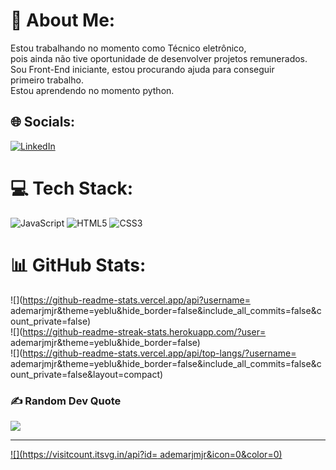 # 💫 About Me:
Estou trabalhando no momento como Técnico eletrônico,<br>pois ainda não tive oportunidade de desenvolver projetos remunerados.<br>Sou Front-End iniciante, estou procurando ajuda para conseguir<br>primeiro trabalho.<br>Estou aprendendo no momento python. <br>


## 🌐 Socials:
[![LinkedIn](https://img.shields.io/badge/LinkedIn-%230077B5.svg?logo=linkedin&logoColor=white)](https://linkedin.com/in/linkedin.com/in/ademar-josé-martins-ab9ab3141/) 

# 💻 Tech Stack:
![JavaScript](https://img.shields.io/badge/javascript-%23323330.svg?style=for-the-badge&logo=javascript&logoColor=%23F7DF1E) ![HTML5](https://img.shields.io/badge/html5-%23E34F26.svg?style=for-the-badge&logo=html5&logoColor=white) ![CSS3](https://img.shields.io/badge/css3-%231572B6.svg?style=for-the-badge&logo=css3&logoColor=white)
# 📊 GitHub Stats:
![](https://github-readme-stats.vercel.app/api?username= ademarjmjr&theme=yeblu&hide_border=false&include_all_commits=false&count_private=false)<br/>
![](https://github-readme-streak-stats.herokuapp.com/?user= ademarjmjr&theme=yeblu&hide_border=false)<br/>
![](https://github-readme-stats.vercel.app/api/top-langs/?username= ademarjmjr&theme=yeblu&hide_border=false&include_all_commits=false&count_private=false&layout=compact)

### ✍️ Random Dev Quote
![](https://quotes-github-readme.vercel.app/api?type=horizontal&theme=radical)

---
[![](https://visitcount.itsvg.in/api?id= ademarjmjr&icon=0&color=0)](https://visitcount.itsvg.in)

<!-- Proudly created with GPRM ( https://gprm.itsvg.in ) -->